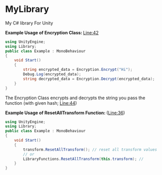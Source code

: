 # MyLibrary
My C# library For Unity 
<br>

<strong> Example Usage of Encryption Class: </strong> <a href="https://github.com/zyr1on/MyLibary/blob/main/Library.cs#L42">Line:42</a>
```cs
using UnityEngine;
using Library;
public class Example : MonoBehaviour
{
    void Start() 
    {
        string encrypted_data = Encryption.Encrypt("Hi");
        Debug.Log(encrypted_data);
        string decrypted_data = Encryption.Decrypt(encrypted_data);
    }
}
```
The Encryption Class encrypts and decrypts the string you pass the function
(with given hash; <a href="https://github.com/zyr1on/MyLibary/blob/main/Library.cs#L44">Line:44</a>)

<strong>Example <strong>Usage</strong> of  ResetAllTransform Function: </strong>(<a href="https://github.com/zyr1on/MyLibary/blob/main/Library.cs#L36">Line:36</a>) 
```cs
using UnityEngine;
using Library;
public class Example : MonoBehaviour
{
    void Start() 
    {
        transform.ResetAllTransform(); // reset all transform values
        // or
        LibraryFunctions.ResetAllTransform(this.transform); // 
    }
}
```
